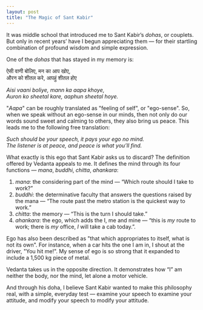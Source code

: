 ```yaml
---
layout: post
title: "The Magic of Sant Kabir"
---
```


It was middle school that introduced me to Sant Kabir’s _dohas_, or couplets. But only in recent years’ have I begun appreciating them — for their startling combination of profound wisdom and simple expression.

One of the _dohas_ that has stayed in my memory is:

ऐसी वाणी बोलिए, मन का आप खोए,  
औरन को शीतल करे, आपहुं शीतल होए

_Aisi vaani boliye, mann ka aapa khoye,  
Auron ko sheetal kare, aaphun sheetal hoye._

"_Aapa_" can be roughly translated as "feeling of self", or "ego-sense". So, when we speak without an ego-sense in our minds, then not only do our words sound sweet and calming to others, they also bring us peace. This leads me to the following free translation:

_Such should be your speech, it pays your ego no mind.  
The listener is at peace, and peace is what you’ll find._

What exactly is this ego that Sant Kabir asks us to discard? The definition offered by Vedanta appeals to me. It defines the mind through its four functions — _mana_, _buddhi_, _chitta_, _ahankara_:
1. _mana_: the considering part of the mind — “Which route should I take to work?”
2. _buddhi_: the determinative faculty that answers the questions raised by the mana — “The route past the metro station is the quickest way to work.”
3. _chitta_: the memory — “This is the turn I should take.”
4. _ahankara_: the ego, which adds the I, me and mine — “this is _my_ route to work; there is _my_ office,  _I_ will take a cab today.”.

Ego has also been described as "that which appropriates to itself, what is not its own". For instance, when a car hits the one I am in, I shout at the driver, "You hit me!". My sense of ego is so strong that it expanded to include a 1,500 kg piece of metal.

Vedanta takes us in the opposite direction. It demonstrates how “I” am neither the body, nor the mind, let alone a motor vehicle.

And through his doha, I believe Sant Kabir wanted to make this philosophy real, with a simple, everyday test — examine your speech to examine your attitude, and modify your speech to modify your attitude.
